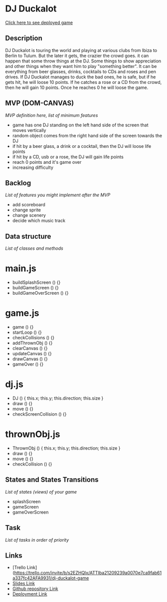 # DJ Duckalot

[Click here to see deployed game](https://github.com/robine81/DJ_Duckalot)

## Description
DJ Duckalot is touring the world and playing at various clubs from Ibiza to Berlin to Tulum. But the later it gets, the crazier the crowd goes. it can happen that some throw things at the DJ. Some things to show appreciation and other things when they want him to play "something better". It can be everything from beer glasses, drinks, cocktails to CDs and roses and pen drives. If DJ Duckalot manages to duck the bad ones, he is safe, but if he gets hit, he will loose 10 points. If he catches a rose or a CD from the crowd, then he will gain 10 points. Once he reaches 0 he will loose the game.


## MVP (DOM-CANVAS)
_MVP definition here, list of minimum features_
- game has one DJ standing on the left hand side of the screen that moves vertically
- random object comes from the right hand side of the screen towards the DJ
- if hit by a beer glass, a drink or a cocktail, then the DJ will loose life points
- if hit by a CD, usb or a rose, the DJ will gain life points
- reach 0 points and it's game over
- increasing difficulty


## Backlog
_List of features you might implement after the MVP_
- add scoreboard
- change sprite
- change scenery
- decide which music track

## Data structure
_List of classes and methods_
# main.js

- buildSplashScreen () {}
- buildGameScreen () {}
- buildGameOverScreen () {}

# game.js

- game () {}
- startLoop () {}
- checkCollisions () {}
- addThrownObj () {}
- clearCanvas () {}
- updateCanvas () {}
- drawCanvas () {}
- gameOver () {}

# dj.js 

- DJ () {
    this.x;
    this.y;
    this.direction;
    this.size
}
- draw () {}
- move () {}
- checkScreenCollision () {}

# thrownObj.js 

- ThrownObj () {
    this.x;
    this.y;
    this.direction;
    this.size
}
- draw () {}
- move () {}
- checkCollision () {}

## States and States Transitions
_List of states (views) of your game_
- splashScreen
- gameScreen
- gameOverScreen


## Task
_List of tasks in order of priority_



## Links

- [Trello Link](https://trello.com/invite/b/s2EZHQlx/ATTIba21209239a0070e7ca9fab61a337fc42AFA9931/dj-duckalot-game
- [Slides Link](http://slides.com)
- [Github repository Link](https://github.com/robine81/DJ_Duckalot)
- [Deployment Link](http://github.com)